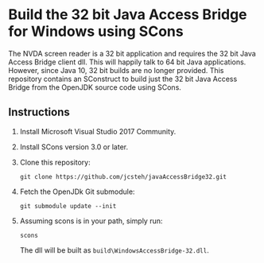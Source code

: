 # Build the 32 bit Java Access Bridge for Windows using SCons

The NVDA screen reader is a 32 bit application and requires the 32 bit Java Access Bridge client dll.
This will happily talk to 64 bit Java applications.
However, since Java 10, 32 bit builds are no longer provided.
This repository contains an SConstruct to build just the 32 bit Java Access Bridge from the OpenJDK source code using SCons.

## Instructions

1. Install Microsoft Visual Studio 2017 Community.
2. Install SCons version 3.0 or later.
3. Clone this repository:

    `git clone https://github.com/jcsteh/javaAccessBridge32.git`

4. Fetch the OpenJDk Git submodule:

    `git submodule update --init`

5. Assuming scons is in your path, simply run:

    `scons`

    The dll will be built as `build\WindowsAccessBridge-32.dll`.
